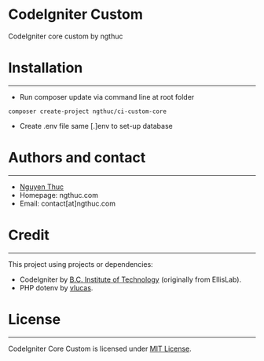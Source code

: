 # CodeIgniter Custom
CodeIgniter core custom by ngthuc

# Installation
--------------------------
* Run composer update via command line at root folder
```shell
composer create-project ngthuc/ci-custom-core
```
* Create .env file same [.]env to set-up database

# Authors and contact
--------------------------
* [Nguyen Thuc](https://ngthuc.github.io/)
* Homepage: ngthuc.com
* Email: contact[at]ngthuc.com

# Credit
--------------------------
This project using projects or dependencies:
* CodeIgniter by [B.C. Institute of Technology](https://github.com/bcit-ci/CodeIgniter) (originally from EllisLab).
* PHP dotenv by [vlucas](https://github.com/vlucas/phpdotenv).

# License
--------------------------
CodeIgniter Core Custom is licensed under [MIT License](LICENSE).
